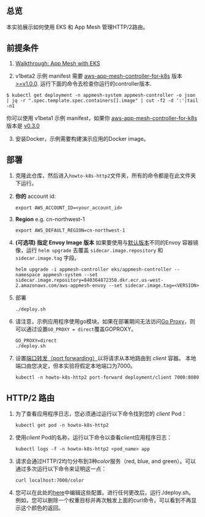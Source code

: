 ## 总览
本实验展示如何使用 EKS 和 App Mesh 管理HTTP/2路由。

## 前提条件
1. [Walkthrough: App Mesh with EKS](../eks/)

2. v1beta2 示例 manifest 需要 [aws-app-mesh-controller-for-k8s](https://github.com/aws/aws-app-mesh-controller-for-k8s) 版本 [>=v1.0.0](https://github.com/aws/aws-app-mesh-controller-for-k8s/releases/tag/v1.0.0). 运行下面的命令去检查你运行的controller版本.
```
$ kubectl get deployment -n appmesh-system appmesh-controller -o json | jq -r ".spec.template.spec.containers[].image" | cut -f2 -d ':'|tail -n1
```

你可以使用 v1beta1 示例 manifest，如果你 [aws-app-mesh-controller-for-k8s](https://github.com/aws/aws-app-mesh-controller-for-k8s) 版本是 [v0.3.0](https://github.com/aws/aws-app-mesh-controller-for-k8s/blob/legacy-controller/CHANGELOG.md)

3. 安装Docker，示例需要构建演示应用的Docker image。


## 部署

1. 克隆此仓库，然后进入`howto-k8s-http2`文件夹，所有的命令都是在此文件夹下运行。
2. **你的** account id:
    ```
    export AWS_ACCOUNT_ID=<your_account_id>
    ```
3. **Region** e.g. cn-northwest-1
    ```
    export AWS_DEFAULT_REGION=cn-northwest-1
    ```
4. **(可选项) 指定 Envoy Image 版本** 如果要使用与[默认版本](https://github.com/aws/eks-charts/tree/master/stable/appmesh-controller#configuration)不同的Envoy 容器镜像，运行 `helm upgrade` 去覆盖 `sidecar.image.repository` 和 `sidecar.image.tag` 字段。
    ```
    helm upgrade -i appmesh-controller eks/appmesh-controller --namespace appmesh-system --set sidecar.image.repository=840364872350.dkr.ecr.us-west-2.amazonaws.com/aws-appmesh-envoy --set sidecar.image.tag=<VERSION>
    ```
5. 部署
    ```.
    ./deploy.sh
    ```

6. 请注意，示例应用程序使用go模块。如果在部署期间无法访问[Go Proxy](https://goproxy.io/zh/)，则可以通过设置`GO_PROXY = direct`覆盖GOPROXY。
   ```
   GO_PROXY=direct
   ./deploy.sh
   ```

7. 设置[端口转发（port forwarding）](https://kubernetes.io/docs/tasks/access-application-cluster/port-forward-access-application-cluster/)以将请求从本地路由到 *client* 容器。 本地端口由您决定，但本实验将假定本地端口为7000。
    ```
    kubectl -n howto-k8s-http2 port-forward deployment/client 7000:8080
    ```
## HTTP/2 路由
1. 为了查看应用程序日志，您必须通过运行以下命令找到您的 *client* Pod：
    ```
    kubectl get pod -n howto-k8s-http2
    ```

2. 使用*client* Pod的名称，运行以下命令以查看*client*应用程序日志：
    ```
    kubectl logs -f -n howto-k8s-http2 <pod_name> app
    ```

3. 请求会通过HTTP/2均匀分布到3种*color*服务（red, blue, and green）。可以通过多次运行以下命令来证明这一点：
    ```
    curl localhost:7000/color
    ```

4. 您可以在此处的[here](./manifest.yaml.template)中编辑这些配置。进行任何更改后，运行./deploy.sh。例如，您可以删除一个权重目标并再次触发上面的curl命令，可以看到不再显示这个颜色的返回。
